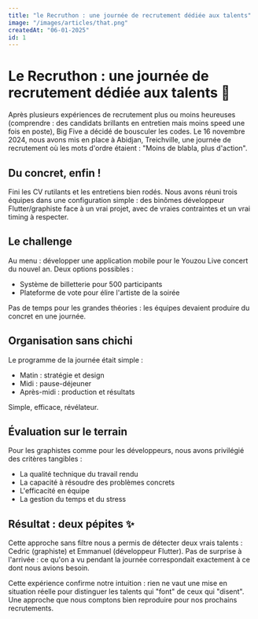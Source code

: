 ```yaml
---
title: "le Recruthon : une journée de recrutement dédiée aux talents"
image: "/images/articles/that.png"
createdAt: "06-01-2025"
id: 1
---
```


# Le Recruthon : une journée de recrutement dédiée aux talents 🚀

Après plusieurs expériences de recrutement plus ou moins heureuses (comprendre : des candidats brillants en entretien mais moins speed une fois en poste), Big Five a décidé de bousculer les codes. Le 16 novembre 2024, nous avons mis en place à Abidjan, Treichville, une journée de recrutement où les mots d'ordre étaient : "Moins de blabla, plus d'action".

## Du concret, enfin !

Fini les CV rutilants et les entretiens bien rodés. Nous avons réuni trois équipes dans une configuration simple : des binômes développeur Flutter/graphiste face à un vrai projet, avec de vraies contraintes et un vrai timing à respecter.

## Le challenge

Au menu : développer une application mobile pour le Youzou Live concert du nouvel an. Deux options possibles :
- Système de billetterie pour 500 participants
- Plateforme de vote pour élire l'artiste de la soirée

Pas de temps pour les grandes théories : les équipes devaient produire du concret en une journée.

## Organisation sans chichi

Le programme de la journée était simple :
- Matin : stratégie et design
- Midi : pause-déjeuner
- Après-midi : production et résultats

Simple, efficace, révélateur.

## Évaluation sur le terrain

Pour les graphistes comme pour les développeurs, nous avons privilégié des critères tangibles :
- La qualité technique du travail rendu
- La capacité à résoudre des problèmes concrets
- L'efficacité en équipe
- La gestion du temps et du stress

## Résultat : deux pépites ✨

Cette approche sans filtre nous a permis de détecter deux vrais talents : Cedric (graphiste) et Emmanuel (développeur Flutter). Pas de surprise à l'arrivée : ce qu'on a vu pendant la journée correspondait exactement à ce dont nous avions besoin.

Cette expérience confirme notre intuition : rien ne vaut une mise en situation réelle pour distinguer les talents qui "font" de ceux qui "disent". Une approche que nous comptons bien reproduire pour nos prochains recrutements.